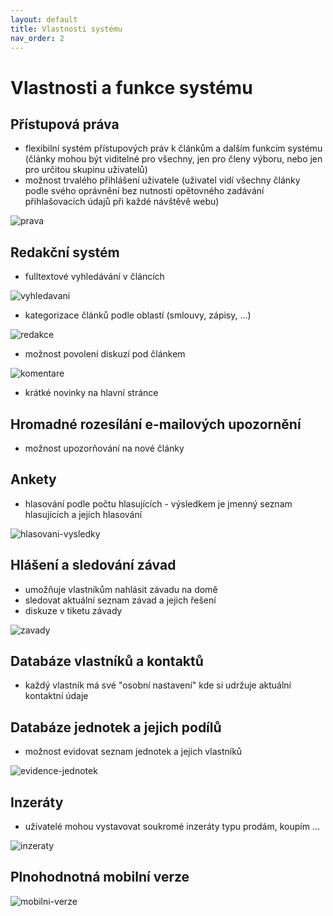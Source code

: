 ```yaml
---
layout: default
title: Vlastnosti systému
nav_order: 2
---
```


# Vlastnosti a funkce systému

## Přístupová práva

* flexibilní systém přístupových práv k článkům a dalším funkcím systému (články mohou být viditelné pro všechny, jen pro členy výboru, nebo jen pro určitou skupinu uživatelů)
* možnost trvalého přihlášení uživatele (uživatel vidí všechny články podle svého oprávnění bez nutnosti opětovného zadávání přihlašovacích údajů při každé návštěvě webu)

![prava](gfx/prava.png)

## Redakční systém

* fulltextové vyhledávání v článcích

![vyhledavani](gfx/vyhledavani.png)

* kategorizace článků podle oblastí (smlouvy, zápisy, ...)

![redakce](gfx/redakce.png)

* možnost povolení diskuzí pod článkem

![komentare](gfx/komentare.png)

* krátké novinky na hlavní stránce

## Hromadné rozesílání e-mailových upozornění

* možnost upozorňování na nové články

## Ankety

* hlasování podle počtu hlasujících - výsledkem je jmenný seznam hlasujících a jejích hlasování

![hlasovani-vysledky](gfx/hlasovani-vysledky.png)

## Hlášení a sledování závad

* umožňuje vlastníkům nahlásit závadu na domě
* sledovat aktuální seznam závad a jejich řešení
* diskuze v tiketu závady

![zavady](gfx/zavady.png)

## Databáze vlastníků a kontaktů

* každý vlastník má své "osobní nastavení" kde si udržuje aktuální kontaktní údaje

## Databáze jednotek a jejich podílů

* možnost evidovat seznam jednotek a jejich vlastníků

![evidence-jednotek](gfx/evidence-jednotek.png)

## Inzeráty

* uživatelé mohou vystavovat soukromé inzeráty typu prodám, koupím ...

![inzeraty](gfx/inzeraty.png)

## Plnohodnotná mobilní verze

![mobilni-verze](gfx/mobilni-verze.png)